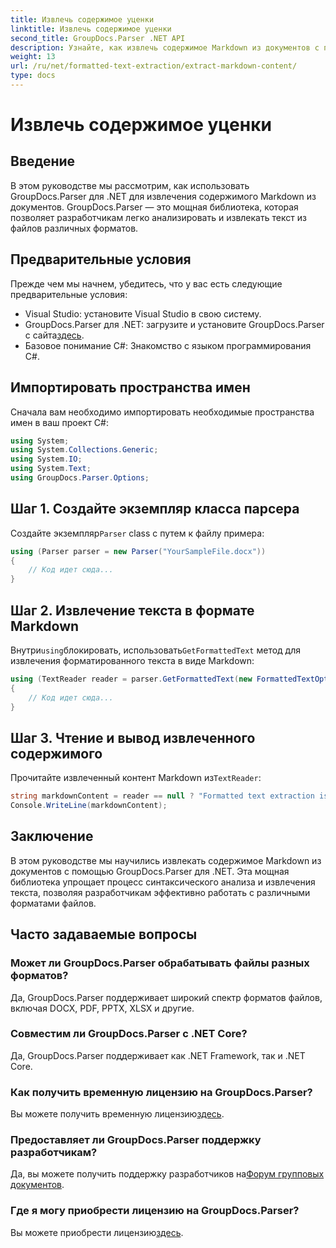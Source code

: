 ```yaml
---
title: Извлечь содержимое уценки
linktitle: Извлечь содержимое уценки
second_title: GroupDocs.Parser .NET API
description: Узнайте, как извлечь содержимое Markdown из документов с помощью GroupDocs.Parser для .NET. В этом руководстве представлены пошаговые инструкции по бесшовному извлечению текста.
weight: 13
url: /ru/net/formatted-text-extraction/extract-markdown-content/
type: docs
---
```

# Извлечь содержимое уценки

## Введение
В этом руководстве мы рассмотрим, как использовать GroupDocs.Parser для .NET для извлечения содержимого Markdown из документов. GroupDocs.Parser — это мощная библиотека, которая позволяет разработчикам легко анализировать и извлекать текст из файлов различных форматов.
## Предварительные условия
Прежде чем мы начнем, убедитесь, что у вас есть следующие предварительные условия:
- Visual Studio: установите Visual Studio в свою систему.
-  GroupDocs.Parser для .NET: загрузите и установите GroupDocs.Parser с сайта[здесь](https://releases.groupdocs.com/parser/net/).
- Базовое понимание C#: Знакомство с языком программирования C#.

## Импортировать пространства имен
Сначала вам необходимо импортировать необходимые пространства имен в ваш проект C#:
```csharp
using System;
using System.Collections.Generic;
using System.IO;
using System.Text;
using GroupDocs.Parser.Options;
```
## Шаг 1. Создайте экземпляр класса парсера
 Создайте экземпляр`Parser` class с путем к файлу примера:
```csharp
using (Parser parser = new Parser("YourSampleFile.docx"))
{
    // Код идет сюда...
}
```
## Шаг 2. Извлечение текста в формате Markdown
 Внутри`using`блокировать, использовать`GetFormattedText` метод для извлечения форматированного текста в виде Markdown:
```csharp
using (TextReader reader = parser.GetFormattedText(new FormattedTextOptions(FormattedTextMode.Markdown)))
{
    // Код идет сюда...
}
```
## Шаг 3. Чтение и вывод извлеченного содержимого
 Прочитайте извлеченный контент Markdown из`TextReader`:
```csharp
string markdownContent = reader == null ? "Formatted text extraction isn't supported" : reader.ReadToEnd();
Console.WriteLine(markdownContent);
```

## Заключение
В этом руководстве мы научились извлекать содержимое Markdown из документов с помощью GroupDocs.Parser для .NET. Эта мощная библиотека упрощает процесс синтаксического анализа и извлечения текста, позволяя разработчикам эффективно работать с различными форматами файлов.
## Часто задаваемые вопросы
### Может ли GroupDocs.Parser обрабатывать файлы разных форматов?
Да, GroupDocs.Parser поддерживает широкий спектр форматов файлов, включая DOCX, PDF, PPTX, XLSX и другие.
### Совместим ли GroupDocs.Parser с .NET Core?
Да, GroupDocs.Parser поддерживает как .NET Framework, так и .NET Core.
### Как получить временную лицензию на GroupDocs.Parser?
 Вы можете получить временную лицензию[здесь](https://purchase.groupdocs.com/temporary-license/).
### Предоставляет ли GroupDocs.Parser поддержку разработчикам?
 Да, вы можете получить поддержку разработчиков на[Форум групповых документов](https://forum.groupdocs.com/c/parser/17).
### Где я могу приобрести лицензию на GroupDocs.Parser?
 Вы можете приобрести лицензию[здесь](https://purchase.groupdocs.com/buy).
